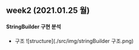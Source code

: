 ## week2 (2021.01.25 월)
#### StringBuilder 구현 분석
- 구조
![structure](./src/img/stringBuilder 구조.png)
  
